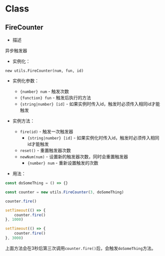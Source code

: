 # Class

## FireCounter

- 描述

异步触发器

- 实例化：

`new utils.FireCounter(num, fun, id)`

- 实例化参数：

   - `{number} num` - 触发次数
   - `{function} fun` - 触发后执行的方法
   - `{string|number} [id]` - 如果实例时传入id，触发时必须传入相同id才能触发

- 实例方法：

   - `fire(id)` - 触发一次触发器
      - `{string|number} [id]` - 如果实例化时传入id，触发时必须传入相同id才能触发
   - `reset()` - 重置触发器次数
   - `newNum(num)` - 设置新的触发器次数，同时会重置触发器
      - `{number} num` - 重新设置触发的次数

- 用法：

``` js
const doSomeThing = () => {}

const counter = new utils.FireCounter(3, doSomeThing)

counter.fire()

setTimeout(() => {
    counter.fire()
}, 1000)

setTimeout(() => {
    counter.fire()
}, 3000)
```

上面方法会在3秒后第三次调用`counter.fire()`后，会触发`doSomeThing`方法。



